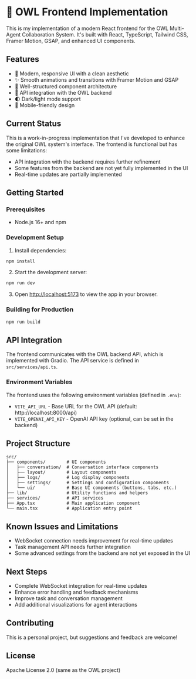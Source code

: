 # 🦉 OWL Frontend Implementation

This is my implementation of a modern React frontend for the OWL Multi-Agent Collaboration System. It's built with React, TypeScript, Tailwind CSS, Framer Motion, GSAP, and enhanced UI components.

## Features

- 🎨 Modern, responsive UI with a clean aesthetic
- ✨ Smooth animations and transitions with Framer Motion and GSAP
- 🧩 Well-structured component architecture
- 🔄 API integration with the OWL backend
- 🌓 Dark/light mode support
- 📱 Mobile-friendly design

## Current Status

This is a work-in-progress implementation that I've developed to enhance the original OWL system's interface. The frontend is functional but has some limitations:

- API integration with the backend requires further refinement
- Some features from the backend are not yet fully implemented in the UI
- Real-time updates are partially implemented

## Getting Started

### Prerequisites

- Node.js 16+ and npm

### Development Setup

1. Install dependencies:

```bash
npm install
```

2. Start the development server:

```bash
npm run dev
```

3. Open [http://localhost:5173](http://localhost:5173) to view the app in your browser.

### Building for Production

```bash
npm run build
```

## API Integration

The frontend communicates with the OWL backend API, which is implemented with Gradio. The API service is defined in `src/services/api.ts`.

### Environment Variables

The frontend uses the following environment variables (defined in `.env`):

- `VITE_API_URL` - Base URL for the OWL API (default: http://localhost:8000/api)
- `VITE_OPENAI_API_KEY` - OpenAI API key (optional, can be set in the backend)

## Project Structure

```
src/
├── components/        # UI components
│   ├── conversation/  # Conversation interface components
│   ├── layout/        # Layout components
│   ├── logs/          # Log display components
│   ├── settings/      # Settings and configuration components
│   └── ui/            # Base UI components (buttons, tabs, etc.)
├── lib/               # Utility functions and helpers
├── services/          # API services
├── App.tsx            # Main application component
└── main.tsx           # Application entry point
```

## Known Issues and Limitations

- WebSocket connection needs improvement for real-time updates
- Task management API needs further integration
- Some advanced settings from the backend are not yet exposed in the UI

## Next Steps

- Complete WebSocket integration for real-time updates
- Enhance error handling and feedback mechanisms
- Improve task and conversation management
- Add additional visualizations for agent interactions

## Contributing

This is a personal project, but suggestions and feedback are welcome!

## License

Apache License 2.0 (same as the OWL project)
